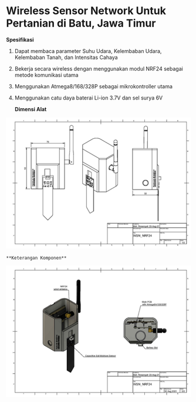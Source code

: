 # Wireless Sensor Network Untuk Pertanian di Batu, Jawa Timur

**Spesifikasi**
1. Dapat membaca parameter Suhu Udara, Kelembaban Udara, Kelembaban Tanah, dan Intensitas Cahaya
2. Bekerja secara wireless dengan menggunakan modul NRF24 sebagai metode komunikasi utama
3. Menggunakan Atmega8/168/328P sebagai mikrokontroller utama
4. Menggunakan catu daya baterai Li-ion 3.7V dan sel surya 6V


    **Dimensi Alat**
    
![3D Enclosure](https://github.com/mrproffirman/Portofolio/blob/main/WSN/img/3D_Sketch_wsn_atmega8_Page1.jpg)
    
    **Keterangan Komponen**
    
![3D Enclosure](https://github.com/mrproffirman/Portofolio/blob/main/WSN/img/3D_Sketch_wsn_atmega8_Page2.jpg)
